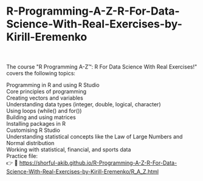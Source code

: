 # R-Programming-A-Z-R-For-Data-Science-With-Real-Exercises-by-Kirill-Eremenko
<br>
<br>
The course "R Programming A-Z™: R For Data Science With Real Exercises!" covers the following topics:<br>

Programming in R and using R Studio<br>
Core principles of programming<br>
Creating vectors and variables<br>
Understanding data types (integer, double, logical, character)<br>
Using loops (while() and for())<br>
Building and using matrices<br>
Installing packages in R<br>
Customising R Studio<br>
Understanding statistical concepts like the Law of Large Numbers and Normal distribution<br>
Working with statistical, financial, and sports data<br>
Practice file: <br>
👉 🔗 https://shorful-akib.github.io/R-Programming-A-Z-R-For-Data-Science-With-Real-Exercises-by-Kirill-Eremenko/R_A_Z.html 
